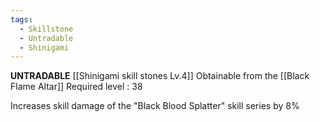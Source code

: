 ```yaml
---
tags:
  - Skillstone
  - Untradable
  - Shinigami
---
```

**UNTRADABLE**
[[Shinigami skill stones Lv.4]]
Obtainable from the [[Black Flame Altar]]
Required level : 38

Increases skill damage of  the "Black Blood Splatter" skill series by 8%